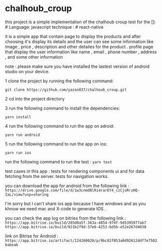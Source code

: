 # chalhoub_croup

this project is a simple implementation of the chalhoub croup test for the
[]: # Language: javascript
technique : # react-native

it is a simple app that contain page to display the products and after choosing it's display
its details and the user can see some information like image , price , description and other detailes
for the product .
profile page that display the user information like name , email , phone number , address , and some other information

note : please make sure you have installed the lastest version of android studio on your device.

1 clone the project by running the following command:

`git clone https://github.com/yazan837/chalhoub_croup.git`

2 cd into the project directory

3 run the following command to install the dependencies:

`yarn install`

4 run the following command to run the app on adroid:

`yarn run android`

5 run the following command to run the app on ios:

`yarn run ios`

run the following command to run the test :
`yarn test`

test cases in this app :
tests for rendering components ui and for data fetching from the server.
tests for navigation works.

you can download the app for android from the following link :
` https://drive.google.com/file/d/1w3cnmdBlRi4rarEY4_czCjoRrzHQ-IaL/view?usp=sharing`

I'm sorry but I can't share ios app because I have windows and as you khnow we need mac and X-code to generate IOS .

you can check the app log on bitries from the following link :
`https://app.bitrise.io/build/285d0a5f-363a-4854-974f-9d5395977ab7`
`https://app.bitrise.io/build/921b2f9d-37e0-4253-bd5b-e52e267d4038`

link on Bitrise for Android :
`https://app.bitrise.io/artifact/124260020/p/9bc82f053a0d92612ddf7e7502babeab`
